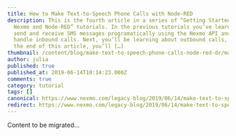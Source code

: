 ```yaml
---
title: How to Make Text-to-Speech Phone Calls with Node-RED
description: This is the fourth article in a series of “Getting Started with
  Nexmo and Node-RED” tutorials. In the previous tutorials you’ve learnt how to
  send and receive SMS messages programatically using the Nexmo API and how to
  handle inbound calls. Next, you’ll be learning about outbound calls, and by
  the end of this article, you’ll […]
thumbnail: /content/blog/make-text-to-speech-phone-calls-node-red-dr/make-tts-calls-featured-1.png
author: julia
published: true
published_at: 2019-06-14T10:14:23.000Z
comments: true
category: tutorial
tags: []
canonical: https://www.nexmo.com/legacy-blog/2019/06/14/make-text-to-speech-phone-calls-node-red-dr
redirect: https://www.nexmo.com/legacy-blog/2019/06/14/make-text-to-speech-phone-calls-node-red-dr
---
```


Content to be migrated...
